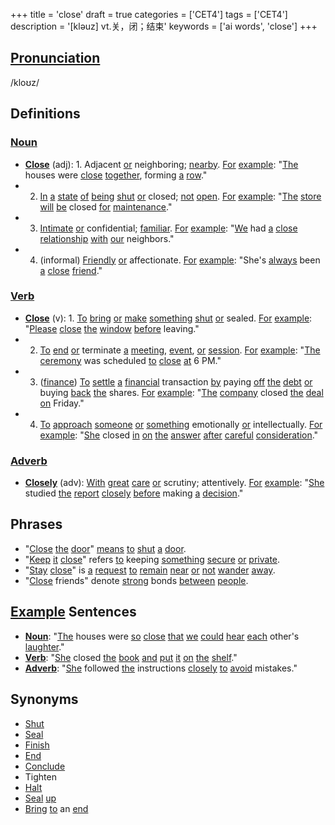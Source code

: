 +++
title = 'close'
draft = true
categories = ['CET4']
tags = ['CET4']
description = '[kləuz] vt.关，闭；结束'
keywords = ['ai words', 'close']
+++

## [Pronunciation](/en/post/pronunciation/)
/kloʊz/

## Definitions
### [Noun](/en/post/noun/)
- **[Close](/en/post/close/)** (adj): 1. Adjacent [or](/en/post/or/) neighboring; [nearby](/en/post/nearby/). [For](/en/post/for/) [example](/en/post/example/): "[The](/en/post/the/) houses were [close](/en/post/close/) [together](/en/post/together/), forming [a](/en/post/a/) [row](/en/post/row/)."
- 2. [In](/en/post/in/) [a](/en/post/a/) [state](/en/post/state/) [of](/en/post/of/) [being](/en/post/being/) [shut](/en/post/shut/) [or](/en/post/or/) closed; [not](/en/post/not/) [open](/en/post/open/). [For](/en/post/for/) [example](/en/post/example/): "[The](/en/post/the/) [store](/en/post/store/) [will](/en/post/will/) [be](/en/post/be/) closed [for](/en/post/for/) [maintenance](/en/post/maintenance/)."
- 3. [Intimate](/en/post/intimate/) [or](/en/post/or/) confidential; [familiar](/en/post/familiar/). [For](/en/post/for/) [example](/en/post/example/): "[We](/en/post/we/) had [a](/en/post/a/) [close](/en/post/close/) [relationship](/en/post/relationship/) [with](/en/post/with/) [our](/en/post/our/) neighbors."
- 4. (informal) [Friendly](/en/post/friendly/) [or](/en/post/or/) affectionate. [For](/en/post/for/) [example](/en/post/example/): "She's [always](/en/post/always/) been [a](/en/post/a/) [close](/en/post/close/) [friend](/en/post/friend/)."

### [Verb](/en/post/verb/)
- **[Close](/en/post/close/)** (v): 1. [To](/en/post/to/) [bring](/en/post/bring/) [or](/en/post/or/) [make](/en/post/make/) [something](/en/post/something/) [shut](/en/post/shut/) [or](/en/post/or/) sealed. [For](/en/post/for/) [example](/en/post/example/): "[Please](/en/post/please/) [close](/en/post/close/) [the](/en/post/the/) [window](/en/post/window/) [before](/en/post/before/) leaving."
- 2. [To](/en/post/to/) [end](/en/post/end/) [or](/en/post/or/) terminate [a](/en/post/a/) [meeting](/en/post/meeting/), [event](/en/post/event/), [or](/en/post/or/) [session](/en/post/session/). [For](/en/post/for/) [example](/en/post/example/): "[The](/en/post/the/) [ceremony](/en/post/ceremony/) was scheduled [to](/en/post/to/) [close](/en/post/close/) [at](/en/post/at/) 6 PM."
- 3. ([finance](/en/post/finance/)) [To](/en/post/to/) [settle](/en/post/settle/) [a](/en/post/a/) [financial](/en/post/financial/) transaction [by](/en/post/by/) paying [off](/en/post/off/) [the](/en/post/the/) [debt](/en/post/debt/) [or](/en/post/or/) buying [back](/en/post/back/) [the](/en/post/the/) shares. [For](/en/post/for/) [example](/en/post/example/): "[The](/en/post/the/) [company](/en/post/company/) closed [the](/en/post/the/) [deal](/en/post/deal/) [on](/en/post/on/) Friday."
- 4. [To](/en/post/to/) [approach](/en/post/approach/) [someone](/en/post/someone/) [or](/en/post/or/) [something](/en/post/something/) emotionally [or](/en/post/or/) intellectually. [For](/en/post/for/) [example](/en/post/example/): "[She](/en/post/she/) closed [in](/en/post/in/) [on](/en/post/on/) [the](/en/post/the/) [answer](/en/post/answer/) [after](/en/post/after/) [careful](/en/post/careful/) [consideration](/en/post/consideration/)."

### [Adverb](/en/post/adverb/)
- **[Closely](/en/post/closely/)** (adv): [With](/en/post/with/) [great](/en/post/great/) [care](/en/post/care/) [or](/en/post/or/) scrutiny; attentively. [For](/en/post/for/) [example](/en/post/example/): "[She](/en/post/she/) studied [the](/en/post/the/) [report](/en/post/report/) [closely](/en/post/closely/) [before](/en/post/before/) making [a](/en/post/a/) [decision](/en/post/decision/)."

## Phrases
- "[Close](/en/post/close/) [the](/en/post/the/) [door](/en/post/door/)" [means](/en/post/means/) [to](/en/post/to/) [shut](/en/post/shut/) [a](/en/post/a/) [door](/en/post/door/).
- "[Keep](/en/post/keep/) [it](/en/post/it/) [close](/en/post/close/)" refers [to](/en/post/to/) keeping [something](/en/post/something/) [secure](/en/post/secure/) [or](/en/post/or/) [private](/en/post/private/).
- "[Stay](/en/post/stay/) [close](/en/post/close/)" is [a](/en/post/a/) [request](/en/post/request/) [to](/en/post/to/) [remain](/en/post/remain/) [near](/en/post/near/) [or](/en/post/or/) [not](/en/post/not/) [wander](/en/post/wander/) [away](/en/post/away/).
- "[Close](/en/post/close/) friends" denote [strong](/en/post/strong/) bonds [between](/en/post/between/) [people](/en/post/people/).

## [Example](/en/post/example/) Sentences
- **[Noun](/en/post/noun/)**: "[The](/en/post/the/) houses were [so](/en/post/so/) [close](/en/post/close/) [that](/en/post/that/) [we](/en/post/we/) [could](/en/post/could/) [hear](/en/post/hear/) [each](/en/post/each/) other's [laughter](/en/post/laughter/)."
- **[Verb](/en/post/verb/)**: "[She](/en/post/she/) closed [the](/en/post/the/) [book](/en/post/book/) [and](/en/post/and/) [put](/en/post/put/) [it](/en/post/it/) [on](/en/post/on/) [the](/en/post/the/) [shelf](/en/post/shelf/)."
- **[Adverb](/en/post/adverb/)**: "[She](/en/post/she/) followed [the](/en/post/the/) instructions [closely](/en/post/closely/) [to](/en/post/to/) [avoid](/en/post/avoid/) mistakes."

## Synonyms
- [Shut](/en/post/shut/)
- [Seal](/en/post/seal/)
- [Finish](/en/post/finish/)
- [End](/en/post/end/)
- [Conclude](/en/post/conclude/)
- Tighten
- [Halt](/en/post/halt/)
- [Seal](/en/post/seal/) [up](/en/post/up/)
- [Bring](/en/post/bring/) [to](/en/post/to/) an [end](/en/post/end/)
